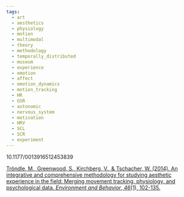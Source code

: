 ```yaml
---
tags:
  - art
  - aesthetics
  - physiology
  - motion
  - multimodal
  - theory
  - methodology
  - temporally_distributed
  - museum
  - experience
  - emotion
  - affect
  - emotion_dynamics
  - motion_tracking
  - HR
  - GSR
  - autonomic
  - nervous_system
  - motivation
  - HRV
  - SCL
  - SCR
  - experiment
---
```

10.1177/0013916512453839

[Tröndle, M., Greenwood, S., Kirchberg, V., & Tschacher, W. (2014). An integrative and comprehensive methodology for studying aesthetic experience in the field: Merging movement tracking, physiology, and psychological data. _Environment and Behavior_, _46_(1), 102-135.](https://journals.sagepub.com/doi/pdf/10.1177/0013916512453839?casa_token=IKqJd8qsg04AAAAA:CUt4M0qUhocrR-oRrl7dw50S7jSIFEyR1VNEodW2DufXWo7mPB6ZTnDwAKVCFpC7h-W14pzcgJUz)